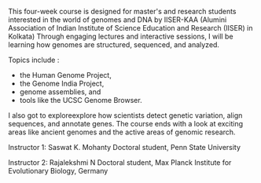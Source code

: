 This four-week course is designed for master's and research students interested in the world of genomes and DNA by IISER-KAA (Alumini Association of Indian Institute of Science Education and Research (IISER) in Kolkata) 
Through engaging lectures and interactive sessions, I will be learning how genomes are structured, sequenced, and analyzed. 

Topics include :
   - the Human Genome Project, 
   - the Genome India Project, 
   - genome assemblies, and 
   - tools like the UCSC Genome Browser.
    
I also got to exploreexplore how scientists detect genetic variation, align sequences, and annotate genes.
The course ends with a look at exciting areas like ancient genomes and the active areas of genomic research.

Instructor 1: Saswat K. Mohanty
Doctoral student, Penn State University

Instructor 2: Rajalekshmi N
Doctoral student, Max Planck Institute for Evolutionary Biology, Germany
